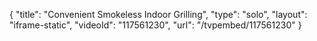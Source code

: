 {
    "title": "Convenient Smokeless Indoor Grilling",
    "type": "solo",
    "layout": "iframe-static",
    "videoId": "117561230",
    "url": "\/tvpembed\/117561230"
}